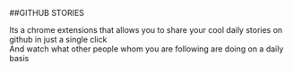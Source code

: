 ##GITHUB STORIES

Its a chrome extensions that allows you to share your cool daily stories on github in just a single click    
And watch what other people whom you are following are doing on a daily basis



